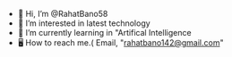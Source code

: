 - 👋 Hi, I’m @RahatBano58
- 👀 I’m interested in latest technology
- 🌱 I’m currently learning in "Artifical Intelligence
- 🖥 How to reach me.( Email, "rahatbano142@gmail.com"
